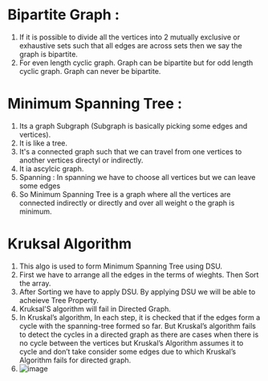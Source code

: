 # Bipartite Graph :
   1. If it is possible to divide all the vertices into 2 mutually exclusive or exhaustive sets such that all edges are across sets then we say the graph is bipartite.
   2. For even length cyclic graph. Graph can be bipartite but for odd length cyclic graph. Graph can never be bipartite.

# Minimum Spanning Tree :
   1. Its a graph Subgraph (Subgraph is basically picking some edges and vertices).
   2. It is like a tree.
   3. It's a connected graph such that we can travel from one vertices to another vertices directyl or indirectly.
   4. It ia ascylcic graph.
   5. Spanning : In spanning we have to choose all vertices but we can leave some edges
   6. So Minimum Spanning Tree is a graph where all the vertices are connected indirectly or directly and over all weight o the graph is minimum.

# Kruksal Algorithm 
   1. This algo is used to form Minimum Spanning Tree using DSU.
   2. First we have to arrange all the edges in the terms of wieghts. Then Sort the array.
   3. After Sorting we have to apply DSU. By applying DSU we will be able to acheieve Tree Property.
   4. Kruksal'S algorithm will fail in Directed Graph.
   5. In Kruskal’s algorithm, In each step, it is checked that if the edges form a cycle with the spanning-tree formed so far. But Kruskal’s algorithm fails to 
      detect the cycles in a directed graph as there are cases when there is no cycle between the vertices but Kruskal’s Algorithm assumes it to cycle and don’t take 
      consider some edges due to which Kruskal’s Algorithm fails for directed graph.
   6. ![image](https://github.com/somendrat22/DSA1/assets/49708374/6bd44607-6d9c-4fad-a35e-de5001413844)


      
